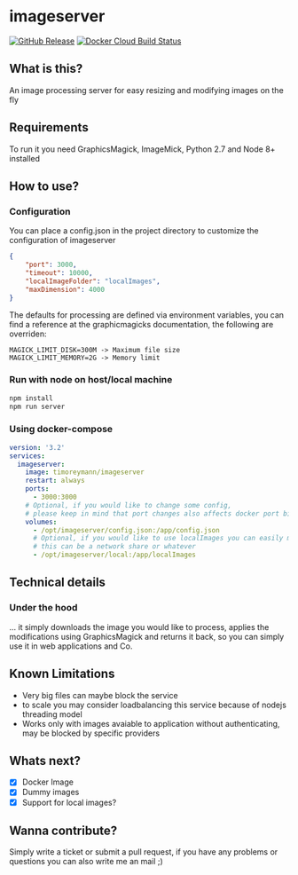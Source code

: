imageserver
===
[![GitHub Release](https://img.shields.io/github/v/tag/timo-reymann/imageserver.svg?label=version)](https://github.com/timo-reymann/imageserver/releases)
[![Docker Cloud Build Status](https://img.shields.io/docker/cloud/build/timoreymann/imageserver)](https://hub.docker.com/r/timoreymann/imageserver/builds)

## What is this?
An image processing server for easy resizing and modifying images on the fly

## Requirements
To run it you need GraphicsMagick, ImageMick, Python 2.7 and Node 8+ installed

## How to use?

### Configuration
You can place a config.json in the project directory to customize the configuration of imageserver

```json
{
    "port": 3000,
    "timeout": 10000,
    "localImageFolder": "localImages",
    "maxDimension": 4000
}
```

The defaults for processing are defined via environment variables, you can find a reference at the graphicmagicks documentation,
the following are overriden:

```
MAGICK_LIMIT_DISK=300M -> Maximum file size
MAGICK_LIMIT_MEMORY=2G -> Memory limit
```


### Run with node on host/local machine
```bash
npm install
npm run server
```

### Using docker-compose
```yaml
version: '3.2'
services:
  imageserver:
    image: timoreymann/imageserver
    restart: always
    ports:
      - 3000:3000
    # Optional, if you would like to change some config, 
    # please keep in mind that port changes also affects docker port bindings
    volumes: 
      - /opt/imageserver/config.json:/app/config.json
      # Optional, if you would like to use localImages you can easily mount them into the container,
      # this can be a network share or whatever
      - /opt/imageserver/local:/app/localImages
```

## Technical details
### Under the hood
... it simply downloads the image you would like to process, applies the modifications using GraphicsMagick and returns it back, so you can simply use it in web applications and Co.

## Known Limitations
- Very big files can maybe block the service
- to scale you may consider loadbalancing this service because of nodejs threading model
- Works only with images avaiable to application without authenticating, may be blocked by specific providers

## Whats next?
- [x] Docker Image
- [x] Dummy images
- [x] Support for local images?

## Wanna contribute?
Simply write a ticket or submit a pull request, if you have any problems or questions you can also write me an mail ;)
